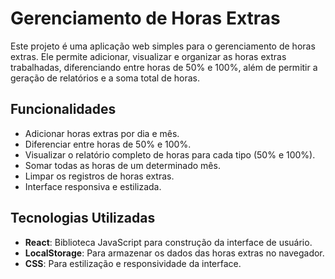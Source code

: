 # Gerenciamento de Horas Extras

Este projeto é uma aplicação web simples para o gerenciamento de horas extras. Ele permite adicionar, visualizar e organizar as horas extras trabalhadas, diferenciando entre horas de 50% e 100%, além de permitir a geração de relatórios e a soma total de horas.

## Funcionalidades

- Adicionar horas extras por dia e mês.
- Diferenciar entre horas de 50% e 100%.
- Visualizar o relatório completo de horas para cada tipo (50% e 100%).
- Somar todas as horas de um determinado mês.
- Limpar os registros de horas extras.
- Interface responsiva e estilizada.

## Tecnologias Utilizadas

- **React**: Biblioteca JavaScript para construção da interface de usuário.
- **LocalStorage**: Para armazenar os dados das horas extras no navegador.
- **CSS**: Para estilização e responsividade da interface.
